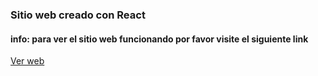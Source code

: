 ### Sitio web creado con React

#### info: para ver el sitio web funcionando por favor visite el siguiente link

[Ver web]("https://edgecut.vercel.app")